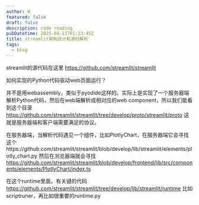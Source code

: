 ```yaml
---
author: W
featured: false
draft: false
description: code reading
pubDatetime: 2025-04-11T01:23:45Z
title: streamlit架构设计和源码解析
tags:
  - blog
---
```


streamlit的源代码在这里 https://github.com/streamlit/streamlit

如何实现的Python代码驱动web页面运行？

并不是用webassembly，类似于pyodide这样的。实际上是实现了一个服务器端解析Python代码，然后在web端解析成相对应的web component，所以我们能看到这个目录 https://github.com/streamlit/streamlit/tree/develop/proto/streamlit/proto 这就是服务器端和客户端需要满足的协议。

在服务器端，当解析代码遇见一个组件，比如PlotlyChart，在服务器端它会寻找这个https://github.com/streamlit/streamlit/blob/develop/lib/streamlit/elements/plotly_chart.py 然后在浏览器端就会寻找 https://github.com/streamlit/streamlit/blob/develop/frontend/lib/src/components/elements/PlotlyChart/index.ts

在这个runtime里面，有关键的代码 https://github.com/streamlit/streamlit/tree/develop/lib/streamlit/runtime 比如scriptruner，再比如很重要的runtime.py
